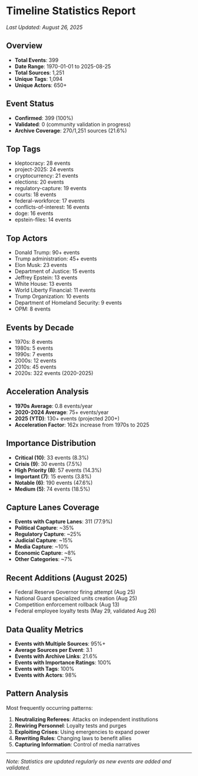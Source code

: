 # Timeline Statistics Report

*Last Updated: August 26, 2025*

## Overview
- **Total Events**: 399
- **Date Range**: 1970-01-01 to 2025-08-25
- **Total Sources**: 1,251
- **Unique Tags**: 1,094
- **Unique Actors**: 650+

## Event Status
- **Confirmed**: 399 (100%)
- **Validated**: 0 (community validation in progress)
- **Archive Coverage**: 270/1,251 sources (21.6%)

## Top Tags
- kleptocracy: 28 events
- project-2025: 24 events
- cryptocurrency: 21 events
- elections: 20 events
- regulatory-capture: 19 events
- courts: 18 events
- federal-workforce: 17 events
- conflicts-of-interest: 16 events
- doge: 16 events
- epstein-files: 14 events

## Top Actors
- Donald Trump: 90+ events
- Trump administration: 45+ events
- Elon Musk: 23 events
- Department of Justice: 15 events
- Jeffrey Epstein: 13 events
- White House: 13 events
- World Liberty Financial: 11 events
- Trump Organization: 10 events
- Department of Homeland Security: 9 events
- OPM: 8 events

## Events by Decade
- 1970s: 8 events
- 1980s: 5 events
- 1990s: 7 events
- 2000s: 12 events
- 2010s: 45 events
- 2020s: 322 events (2020-2025)

## Acceleration Analysis
- **1970s Average**: 0.8 events/year
- **2020-2024 Average**: 75+ events/year
- **2025 (YTD)**: 130+ events (projected 200+)
- **Acceleration Factor**: 162x increase from 1970s to 2025

## Importance Distribution
- **Critical (10)**: 33 events (8.3%)
- **Crisis (9)**: 30 events (7.5%)
- **High Priority (8)**: 57 events (14.3%)
- **Important (7)**: 15 events (3.8%)
- **Notable (6)**: 190 events (47.6%)
- **Medium (5)**: 74 events (18.5%)

## Capture Lanes Coverage
- **Events with Capture Lanes**: 311 (77.9%)
- **Political Capture**: ~35%
- **Regulatory Capture**: ~25%
- **Judicial Capture**: ~15%
- **Media Capture**: ~10%
- **Economic Capture**: ~8%
- **Other Categories**: ~7%

## Recent Additions (August 2025)
- Federal Reserve Governor firing attempt (Aug 25)
- National Guard specialized units creation (Aug 25)
- Competition enforcement rollback (Aug 13)
- Federal employee loyalty tests (May 29, validated Aug 26)

## Data Quality Metrics
- **Events with Multiple Sources**: 95%+
- **Average Sources per Event**: 3.1
- **Events with Archive Links**: 21.6%
- **Events with Importance Ratings**: 100%
- **Events with Tags**: 100%
- **Events with Actors**: 98%

## Pattern Analysis
Most frequently occurring patterns:
1. **Neutralizing Referees**: Attacks on independent institutions
2. **Rewiring Personnel**: Loyalty tests and purges
3. **Exploiting Crises**: Using emergencies to expand power
4. **Rewriting Rules**: Changing laws to benefit allies
5. **Capturing Information**: Control of media narratives

---
*Note: Statistics are updated regularly as new events are added and validated.*